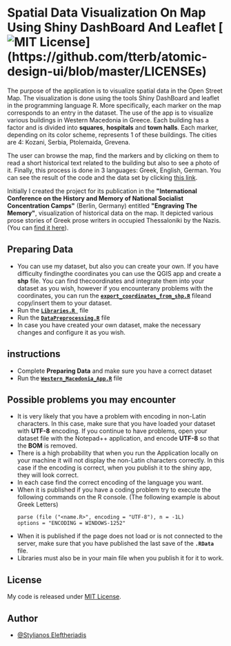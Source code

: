 # Spatial Data Visualization On Map Using Shiny DashBoard And Leaflet  [![MIT License](https://img.shields.io/apm/l/atomic-design-ui.svg?)](https://github.com/tterb/atomic-design-ui/blob/master/LICENSEs)


The purpose of the application is to visualize spatial data in the Open Street Map. 
The visualization is done using the tools Shiny DashBoard and leaflet in the 
programming language R. More specifically, each marker on the map corresponds 
to an entry in the dataset. The use of the app is to visualize various buildings 
in Western Macedonia in Greece. Each building has a factor and is divided into **squares**,
**hospitals** and **town halls**. Each marker, depending on its color scheme, represents 1 of
these buildings. The cities are 4: Kozani, Serbia, Ptolemaida, Grevena. 

The user can browse the map, find the markers and by clicking on them to read a short historical
text related to the building but also to see a photo of it. Finally, this process is 
done in 3 languages: Greek, English, German. You can see the result of the code and the
data set by clicking [this link](https://stylianoseleftheriadis.shinyapps.io/WesterMacedonia).

Initially I created the project for its publication in the **"International Conference
on the History and Memory of National Socialist Concentration Camps"** (Berlin, Germany)
entitled **"Engraving The Memory"**, visualization of historical data on the map. 
It depicted various prose stories of Greek prose writers in occupied Thessaloniki by
the Nazis. (You can [find it here](https://skiaxtro.shinyapps.io/map2)).


##  Preparing Data 
- You can use my dataset, but also you can create your own. If you have difficulty findingthe coordinates you can use the QGIS app and create a **shp** file. You can find thecoordinates and integrate them into your dataset as you wish, however if you encounterany problems with the coordinates, you can run the [**`export_coordinates_from_shp.R`**](export_coordinates_from_shp.R) fileand copy/insert them to your dataset.
- Run the [**`Libraries.R `**](Libraries.R) file
- Run the [**`DataPreprocessing.R`**](DataPreprocessing.R) file
- In case you have created your own dataset, make the necessary changes and configure it as you wish.
## instructions
- Complete **Preparing Data** and make sure you have a correct dataset
- Run the [**`Western_Macedonia_App.R`**](Western_Macedonia_App.R) file
## Possible problems you may encounter
- It is very likely that you have a problem with encoding in non-Latin characters.
  In this case, make sure that you have loaded your dataset with **UTF-8** encoding. 
  If you continue to have problems, open your dataset file with the Notepad++ application, 
  and encode **UTF-8** so that the **BOM** is removed.
- There is a high probability that when you run the Application locally on your machine it will
  not display the non-Latin characters correctly. In this case if the encoding is correct,
  when you publish it to the shiny app, they will look correct.
- In each case find the correct encoding of the language you want.
- When it is published if you have a coding problem try to execute the following commands on the R 
   console. (The following example is about Greek Letters)
  ```
  parse (file ("<name.R>", encoding = "UTF-8"), n = -1L)
  options = "ENCODING = WINDOWS-1252"
  ```
- When it is published if the page does not load or is not connected to the server,
   make sure that you have published the last save of the **`.RData`** file.
- Libraries must also be in your main file when you publish it for it to work.
## License
My code is released under [MIT License](LICENSE).
## Author

- [@Stylianos Eleftheriadis](https://www.linkedin.com/in/stylianos-eleftheriadisdis/)

